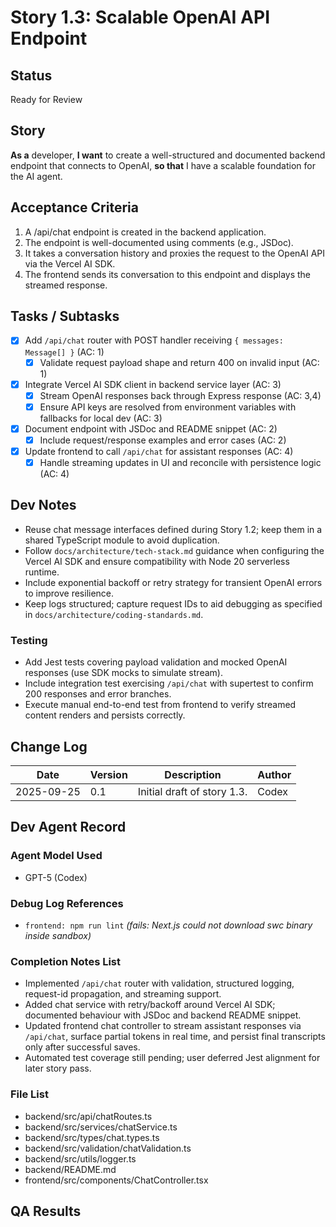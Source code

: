 # Story 1.3: Scalable OpenAI API Endpoint

## Status
Ready for Review

## Story
**As a** developer,
**I want** to create a well-structured and documented backend endpoint that connects to OpenAI,
**so that** I have a scalable foundation for the AI agent.

## Acceptance Criteria
1. A /api/chat endpoint is created in the backend application.
2. The endpoint is well-documented using comments (e.g., JSDoc).
3. It takes a conversation history and proxies the request to the OpenAI API via the Vercel AI SDK.
4. The frontend sends its conversation to this endpoint and displays the streamed response.

## Tasks / Subtasks
- [x] Add `/api/chat` router with POST handler receiving `{ messages: Message[] }` (AC: 1)
  - [x] Validate request payload shape and return 400 on invalid input (AC: 1)
- [x] Integrate Vercel AI SDK client in backend service layer (AC: 3)
  - [x] Stream OpenAI responses back through Express response (AC: 3,4)
  - [x] Ensure API keys are resolved from environment variables with fallbacks for local dev (AC: 3)
- [x] Document endpoint with JSDoc and README snippet (AC: 2)
  - [x] Include request/response examples and error cases (AC: 2)
- [x] Update frontend to call `/api/chat` for assistant responses (AC: 4)
  - [x] Handle streaming updates in UI and reconcile with persistence logic (AC: 4)

## Dev Notes
- Reuse chat message interfaces defined during Story 1.2; keep them in a shared TypeScript module to avoid duplication.
- Follow `docs/architecture/tech-stack.md` guidance when configuring the Vercel AI SDK and ensure compatibility with Node 20 serverless runtime.
- Include exponential backoff or retry strategy for transient OpenAI errors to improve resilience.
- Keep logs structured; capture request IDs to aid debugging as specified in `docs/architecture/coding-standards.md`.

### Testing
- Add Jest tests covering payload validation and mocked OpenAI responses (use SDK mocks to simulate stream).
- Include integration test exercising `/api/chat` with supertest to confirm 200 responses and error branches.
- Execute manual end-to-end test from frontend to verify streamed content renders and persists correctly.

## Change Log
| Date       | Version | Description                 | Author |
| ---------- | ------- | --------------------------- | ------ |
| 2025-09-25 | 0.1     | Initial draft of story 1.3. | Codex  |

## Dev Agent Record

### Agent Model Used
- GPT-5 (Codex)

### Debug Log References
- `frontend: npm run lint` *(fails: Next.js could not download swc binary inside sandbox)*

### Completion Notes List
- Implemented `/api/chat` router with validation, structured logging, request-id propagation, and streaming support.
- Added chat service with retry/backoff around Vercel AI SDK; documented behaviour with JSDoc and backend README snippet.
- Updated frontend chat controller to stream assistant responses via `/api/chat`, surface partial tokens in real time, and persist final transcripts only after successful saves.
- Automated test coverage still pending; user deferred Jest alignment for later story pass.

### File List
- backend/src/api/chatRoutes.ts
- backend/src/services/chatService.ts
- backend/src/types/chat.types.ts
- backend/src/validation/chatValidation.ts
- backend/src/utils/logger.ts
- backend/README.md
- frontend/src/components/ChatController.tsx

## QA Results
